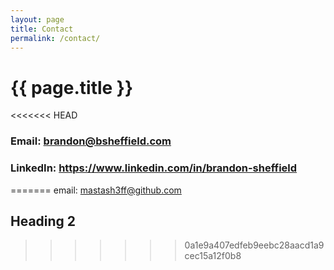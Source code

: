 ```yaml
---
layout: page
title: Contact
permalink: /contact/
---
```


# {{ page.title }}

<<<<<<< HEAD
### Email: brandon@bsheffield.com

### LinkedIn: <https://www.linkedin.com/in/brandon-sheffield>


=======
email: mastash3ff@github.com

## Heading 2
>>>>>>> 0a1e9a407edfeb9eebc28aacd1a9cec15a12f0b8



